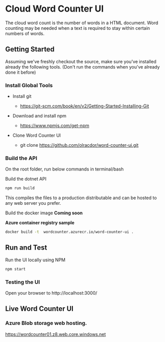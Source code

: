 # Cloud Word Counter UI

The cloud word count is the number of words in a HTML document. Word counting may be needed when a text is required to stay within certain numbers of words.

## Getting Started

Assuming we've freshly checkout the source, make sure you've installed
already the following tools. (Don't run the commands when you've already 
done it before)

### Install Global Tools

* Install git
    * https://git-scm.com/book/en/v2/Getting-Started-Installing-Git

* Download and install npm
    * https://www.npmjs.com/get-npm

* Clone Word Counter UI 
    * git clone https://github.com/olracdor/word-counter-ui.git

### Build the API

On the root folder, run below commands in terminal/bash

Build the dotnet API 

```bash
npm run build
```

This compiles the files to a production distributable and can be hosted to any web server you prefer.

Build the docker image 
**Coming soon**

**Azure container registry sample**

```bash
docker build -t  wordcounter.azurecr.io/word-counter-ui .
```

## Run and Test

Run the UI locally using NPM

```bash
npm start
```

### Testing the UI

Open your browser to http://localhost:3000/ 

## Live Word Counter UI

### Azure Blob storage web hosting.

https://wordcounter01.z8.web.core.windows.net
